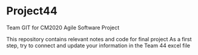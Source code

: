 # Project44
Team GIT for CM2020 Agile Software Project

This repository contains relevant notes and code for final project 
As a first step, try to connect and update your information in the Team 44 excel file
